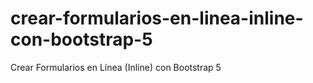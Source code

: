 # crear-formularios-en-linea-inline-con-bootstrap-5
Crear Formularios en Línea (Inline) con Bootstrap 5
